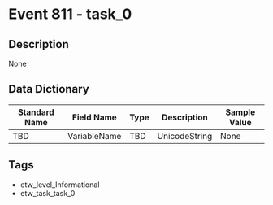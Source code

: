 # Event 811 - task_0

## Description
None

## Data Dictionary
|Standard Name|Field Name|Type|Description|Sample Value|
|---|---|---|---|---|
|TBD|VariableName|TBD|UnicodeString|None|None|

## Tags
* etw_level_Informational
* etw_task_task_0